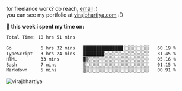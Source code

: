 for freelance work? do reach, [email](mailto:vlbhartiya@gmail.com) :)<br/>
you can see my portfolio at [virajbhartiya.com](https://virajbhartiya.com) :D<br/>


🚀 **this week i spent my time on:**

<!--START_SECTION:waka-->

```txt
Total Time: 10 hrs 51 mins

Go           6 hrs 32 mins   ███████████████░░░░░░░░░░   60.19 %
TypeScript   3 hrs 24 mins   ████████░░░░░░░░░░░░░░░░░   31.45 %
HTML         33 mins         █▒░░░░░░░░░░░░░░░░░░░░░░░   05.16 %
Bash         7 mins          ▒░░░░░░░░░░░░░░░░░░░░░░░░   01.15 %
Markdown     5 mins          ▒░░░░░░░░░░░░░░░░░░░░░░░░   00.91 %
```

<!--END_SECTION:waka-->

<p align="left"> <img src="https://komarev.com/ghpvc/?username=virajbhartiya&color=blue" alt="virajbhartiya" /> </p>

